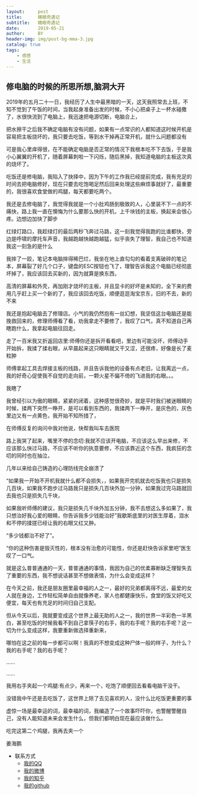 ```yaml
---
layout:     post
title:      瞎眼奇遇记
subtitle:   瞎眼奇遇记
date:       2019-05-21
author:     BY
header-img: img/post-bg-mma-3.jpg
catalog: true
tags:
    - 感想
    - 生活
---
```


## 修电脑的时候的所思所想,脑洞大开

2019年的五月二十一日，我经历了人生中最黑暗的一天，这天我照常去上班，不知不觉到了午饭的时间，当我起身准备出发的时候，不小心把桌子上一杯水碰撒了，水很快流到了电脑上，我迅速把电源切断，电脑合上，

把水擦干之后我不确定电脑有没有问题，如果有一点常识的人都知道这时候开机是容易把主板烧坏的，我只要去吃饭，等到水干掉再正常开机，就什么问题都没有

可是我心里痒得很，在不能确定电脑是否正常的情况下我根本吃不下去饭，于是我小心翼翼的开机了，随着屏幕刺啦一下闪烁，随后黑掉，我知道电脑的主板这次真的烧坏了。

吃饭还是修电脑，我陷入了抉择中，因为下午的工作我已经提前完成，我有充足的时间去把电脑修好，现在只要去吃饱喝足然后回来处理这些麻烦事就好了，最重要的，我很喜欢食堂做的鸡腿，每天都要吃两个。

我还是去修电脑了，我觉得我就是一个小肚鸡肠到极致的人，心里装不下一点的不痛快，路上我一直在懊悔为什么要那么快的开机，上千块钱的主板，换起来会很心疼。边想边加快了脚步

红绿灯路口，我趁绿灯的最后两秒飞奔过马路，这一刻我觉得我跑的比谁都快，旁边是呼啸的摩托车声音，我越跑越快越跑越猛，似乎丧失了理智，我自己也不知道我这一刻急的是什么

我摔了一跤，笔记本电脑摔得稀巴烂，我坐在地上直勾勾的看着支离破碎的笔记本，屏幕裂了好几个口子，键盘的ESC按钮也飞了，理智告诉我这个电脑已经彻底坏掉了，我应该回去买新的，因为就算是换东西，

高清的屏幕和外壳，再加刚才烧坏的主板，并且显卡的好坏是未知的，全下来的费用几乎赶上买一个新的了，我应该回去吃饭，顺便逛逛淘宝京东，旧的不去，新的不来

我还是抱起电脑去了修理店。小气的我仍然抱有一丝幻想，我坚信这台电脑还是能挽救回来的，修理师傅看了看，劝我拿走不要修了，我叹了口气，真不知道自己再瞎跑什么，我拿起电脑往回走。

走了一百米我又折返回店里:师傅你还是拆开看看吧，里边有可能没坏，师傅动手开始拆，我揉了揉右眼，从早晨起来这只眼睛就又干又涩，还很疼，好像是长了麦粒肿

师傅拿起工具去焊接主板的线路，并且告诉我他的设备有点老旧，让我离远一点，我的好奇心促使我不自觉的走向前，一颗火星不偏不倚的飞进我的右眼。。。

我瞎了

我曾经引以为傲的眼睛，紧紧的闭着，这种感觉很奇妙，就是平时我们被迷眼睛的时候，揉两下突然一睁开，是可以看到东西的，我揉两下一睁开，是灰色的，灰色里边又有一点黄色，我开始不知所措了，

在师傅反复的询问中我对他说，快帮我叫车去医院

路上我哭了起来，嘴里不停的念叨:我就不应该开电脑，不应该这么早出来修，不应该那么快过马路，不应该不听你的执意要修，不应该靠近这个东西，我疯狂的念叨的同时也在抽泣，

几年以来给自己铸造的心理防线完全崩溃了

“如果我一开始不开机我就什么都不会损失，，如果我开完机就去吃饭我也只是损失几百块，如果我不跑步过马路我只是损失几百块外加一分钟，如果我过完马路就回去我也只是损失几千块，

如果我听师傅的建议，我只是损失几千块外加五分钟，我不去想这么多如果了，我只想治好我心爱的眼睛，你告诉我多少钱能治好”我歇斯底里的对医生厚着，泪水和不停的揉搓已经让我的右眼又红又肿。

“多少钱都治不好了”。

“你的这种伤害是毁灭性的，根本没有治愈的可能性，你还是赶快告诉家里吧”医生叹了一口气。

就是这么普普通通的一天，普普通通的事情，我因为自己的优柔寡断缺乏理智失去了重要的东西，我不想说话甚至不想做表情，为什么会变成这样？

在今天之前，我还是朋友圈里最幸福的人之一，最好的兄弟都离得不远，最爱的女人就在身边，工作轻松简单自由就像养老，家人也都健康快乐，食堂的饭又好吃又便宜，每天也有充足的时间归自己支配。

但从今天以后，我就要变成这个世界上最无助的人之一，我的世界一半彩色一半黑白，甚至吃饭的时候我看不到自己拿筷子的右手，我的右手呢？我的右手呢？这一切为什么变成这样，我要重新做选择重新来，

哪怕在这之前的每一步都可以啊！我真的不想变成这种尸体一般的样子，为什么？我的右手呢？我的右手呢？

……

……

我用右手夹起一个鸡腿:有点少，再来一个，吃饱了顺便回去看看电脑干没干。

没错我中午还是去吃饭了，这世界上除了去见喜欢的人，没什么比吃饭更重要的事

虚惊一场是最幸运的词，最幸福的词，我编造了一个故事吓吓你，也警醒警醒自己，没有人能知道未来会发生什么，但我们都明白现在最应该做什么。

吃完这第二个鸡腿，我再去夹一个

姜海鹏




* 联系方式
	* [我的QQ](http://wpa.qq.com/msgrd?v=1&uin=1033326818&site=qq&menu=yes)
    * [我的微博](https://weibo.com/u/5209344262)
	* [我的知乎](https://www.zhihu.com/people/jiang-hai-peng-93/activities)
	* [我的github](https://github.com/jiang1033326818)

